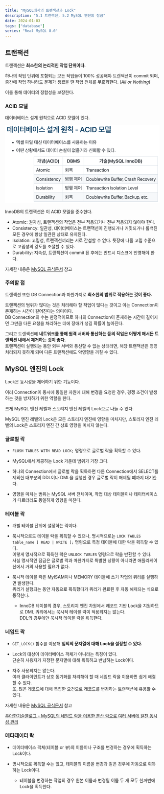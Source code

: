 ```yaml
---
title: "MySQL에서의 트랜잭션과 Lock"
description: "5.1 트랜잭션, 5.2 MySQL 엔진의 잠금"
date: 2024-01-03
tags: ["database"]
series: "Real MySQL 8.0"
---
```


## 트랜잭션

트랜잭션은 **최소한의 논리적인 작업 단위이다.**

하나의 작업 단위에 포함되는 모든 작업들이 100% 성공해야 트랜잭션이 commit 되며, 중간에 작업 하나라도 문제가 생겼을 땐 작업 전체를 무효화한다. (*All or Nothing*)

이를 통해 데이터의 정합성을 보장한다.

### ACID 모델

데이터베이스 설계 원칙으로 ACID 모델이 있다.

![img.png](img.png)

InnoDB의 트랜잭션은 이 ACID 모델을 준수한다.

- Atomic: 원자성, 트랜잭션의 작업은 전부 적용되거나 전부 적용되지 않아야 한다.
- Consistency: 일관성, 데이터베이스는 트랜잭션이 진행되거나 커밋되거나 롤백된 모든 경우에 항상 일관된 상태로 유지된다. 
- Isolation: 고립성, 트랜잭션끼리는 서로 간섭할 수 없다. 뒷장에 나올 고립 수준으로 고립성의 강도를 조절할 수 있다.
- Durability: 지속성, 트랜잭션이 commit 된 후에는 반드시 디스크에 반영해야 한다.

자세한 내용은 [MySQL 공식문서](https://dev.mysql.com/doc/refman/8.0/en/mysql-acid.html) 참고

### 주의할 점

트랜잭션 또한 DB Connection과 마찬가지로 **최소한의 범위로 적용하는 것이 좋다.**

트랜잭션의 범위가 많다는 것은 처리해야 할 작업이 많다는 것이고 이는 Connection이 존재하는 시간이 길어진다는 의미이다.<br>
DB Connection의 수는 한정적이므로 하나의 Connection이 존재하는 시간이 길어지면 그만큼 다른 요청을 처리하는 데에 장애가 생길 확률이 높아진다.

그리고 트랜잭션에 **네트워크를 통해 원격 서버와 통신하는 등의 작업은 어떻게 해서든 트랜잭션 내에서 제거하는 것이 좋다.**<br>
트랜잭션이 실행되는 동안 외부 서버와 통신할 수 없는 상태라면, 해당 트랜잭션은 영영 처리되지 못하게 되며 다른 트랜잭션에도 악영향을 끼칠 수 있다.

## MySQL 엔진의 Lock

Lock은 동시성을 제어하기 위한 기능이다.

여러 Connection이 동시에 동일한 자원에 대해 변경을 요청한 경우, 경쟁 조건이 발생하는 것을 방지하기 위한 역할을 한다.

크게 MySQL 엔진 레벨과 스토리지 엔진 레벨의 Lock으로 나눌 수 있다.

MySQL 엔진 레벨의 Lock은 모든 스토리지 엔진에 영향을 미치지만, 스토리지 엔진 레벨의 Lock은 스토리지 엔진 간 상호 영향을 미치지 않는다.

### 글로벌 락

- `FLUSH TABLES WITH READ LOCK;` 명령으로 글로벌 락을 획득할 수 있다.

- MySQL에서 제공하는 Lock 가운데 범위가 가장 크다.

- 하나의 Connection에서 글로벌 락을 획득하면 다른 Connection에서 SELECT를 제외한 대부분의 DDL이나 DML을 실행한 경우 글로벌 락이 해제될 떄까지 대기한다.

- 영향을 미치는 범위는 MySQL 서버 전체이며, 작업 대상 테이블이나 데이터베이스가 다르더라도 동일하게 영향을 미친다.

### 테이블 락

- 개별 테이블 단위에 설정하는 락이다.

- 묵시적으로도 테이블 락을 획득할 수 있으나, 명시적으로는 `LOCK TABLES table_name [ READ | WRITE ];` 명렁으로 특정 테이블에 대한 락을 획득할 수 있다.<br>
  이렇게 명시적으로 획득한 락은 `UNLOCK TABLES` 명령으로 락을 반환할 수 있다.<br>
  사실 명시적인 잠금은 글로벌 락과 마찬가지로 특별한 상황이 아니라면 애플리케이션에서 거의 사용할 필요가 없다.

- 묵시적 테이블 락은 MyISAM이나 MEMORY 테이블에 쓰기 작업의 쿼리를 실행하면 발생한다.<br>
  쿼리가 실행되는 동안 자동으로 획득했다가 쿼리가 완료된 후 자동 해제되는 식으로 동작한다.
  - InnoDB 테이블의 경우, 스토리지 엔진 차원에서 레코드 기반 Lock을 지원하므로 DML 쿼리에서는 묵시적 테이블 락이 적용되지는 않는다.<br>
    DDL의 경우에만 묵시적 테이블 락을 획득한다.

### 네임드 락

- `GET_LOCK()` 함수를 이용해 **임의의 문자열에 대해 Lock을 설정할 수 있다.**

- Lock의 대상이 데이터베이스 객체가 아니라는 특징이 있다.<br>
  단순히 사용자가 지정한 문자열에 대해 획득하고 반납하는 Lock이다.

- 자주 사용되지는 않는다.<br>
  여러 클라이언트가 상호 동기화를 처리해야 할 때 네임드 락을 이용하면 쉽게 해결할 수 있다.<br>
  또, 많은 레코드에 대해 복잡한 요건으로 레코드를 변경하는 트랜잭션에 유용할 수 있다.

자세한 내용은 [MySQL 공식문서](https://dev.mysql.com/doc/refman/8.0/en/locking-functions.html) 참고

[우아한기술블로그 - MySQL의 네임드 락을 이용한 분산 락으로 여러 서버에 걸친 동시성 관리](https://techblog.woowahan.com/2631/)

### 메타데이터 락

- 데이터베이스 객체(테이블 or 뷰)의 이름이나 구조를 변경하는 경우에 획득하는 Lock이다.

- 명시적으로 획득할 수는 없고, 테이블의 이름을 변경과 같은 경우에 자동으로 획득하는 Lock이다.
  - 테이블을 변경하는 작업의 경우 원본 이름과 변경될 이름 두 개 모두 한꺼번에 Lock을 획득한다.